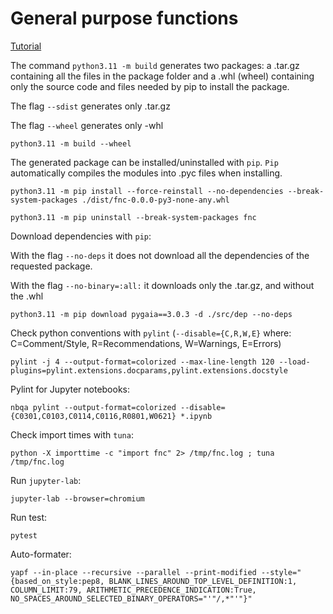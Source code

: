 # General purpose functions

[Tutorial](https://packaging.python.org/en/latest/tutorials/packaging-projects/)

The command `python3.11 -m build` generates two packages: a .tar.gz containing all the files in the package folder and a .whl (wheel) containing only the source code and files needed by pip to install the package.

The flag `--sdist` generates only .tar.gz

The flag `--wheel` generates only -whl

```
python3.11 -m build --wheel
```

The generated package can be installed/uninstalled with `pip`. `Pip` automatically compiles the modules into .pyc files when installing.

```
python3.11 -m pip install --force-reinstall --no-dependencies --break-system-packages ./dist/fnc-0.0.0-py3-none-any.whl

python3.11 -m pip uninstall --break-system-packages fnc
```

Download dependencies with `pip`:

With the flag `--no-deps` it does not download all the dependencies of the requested package.

With the flag `--no-binary=:all:` it downloads only the .tar.gz, and without the .whl

```
python3.11 -m pip download pygaia==3.0.3 -d ./src/dep --no-deps
```

Check python conventions with `pylint` (`--disable={C,R,W,E}` where: C=Comment/Style, R=Recommendations, W=Warnings, E=Errors)

```
pylint -j 4 --output-format=colorized --max-line-length 120 --load-plugins=pylint.extensions.docparams,pylint.extensions.docstyle
```

Pylint for Jupyter notebooks:

```
nbqa pylint --output-format=colorized --disable={C0301,C0103,C0114,C0116,R0801,W0621} *.ipynb
```

Check import times with `tuna`:

```
python -X importtime -c "import fnc" 2> /tmp/fnc.log ; tuna /tmp/fnc.log
```

Run `jupyter-lab`:

```
jupyter-lab --browser=chromium
```

Run test:

```
pytest
```

Auto-formater:

```
yapf --in-place --recursive --parallel --print-modified --style="{based_on_style:pep8, BLANK_LINES_AROUND_TOP_LEVEL_DEFINITION:1, COLUMN_LIMIT:79, ARITHMETIC_PRECEDENCE_INDICATION:True, NO_SPACES_AROUND_SELECTED_BINARY_OPERATORS="'"/,*"'"}"
```
